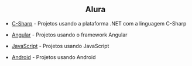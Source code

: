 <h2 align="center">Alura</h2>


- [C-Sharp](https://github.com/ThiagoYuri/Alura/tree/main/C-Sharp) - Projetos usando a plataforma .NET com a linguagem C-Sharp

- [Angular](https://github.com/ThiagoYuri/Alura/tree/main/Angular) - Projetos usando o framework Angular

- [JavaScript](https://github.com/ThiagoYuri/Alura/tree/main/JavaScript) - Projetos usando JavaScript

- [Android](https://github.com/ThiagoYuri/Alura/tree/main/Android) - Projetos usando Android
